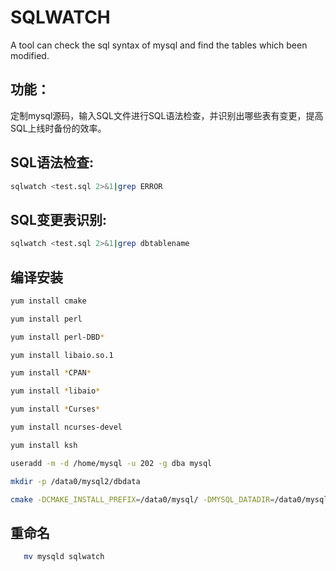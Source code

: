 # SQLWATCH
A tool can check the sql syntax of mysql and find the tables which been modified.


## 功能：
定制mysql源码，输入SQL文件进行SQL语法检查，并识别出哪些表有变更，提高SQL上线时备份的效率。


## SQL语法检查:
```Bash
sqlwatch <test.sql 2>&1|grep ERROR
```
## SQL变更表识别:
```Bash
sqlwatch <test.sql 2>&1|grep dbtablename
```
## 编译安装

```Bash
yum install cmake

yum install perl

yum install perl-DBD*

yum install libaio.so.1

yum install *CPAN*

yum install *libaio*

yum install *Curses*

yum install ncurses-devel

yum install ksh

useradd -m -d /home/mysql -u 202 -g dba mysql

mkdir -p /data0/mysql2/dbdata

cmake -DCMAKE_INSTALL_PREFIX=/data0/mysql/ -DMYSQL_DATADIR=/data0/mysql2/dbdata -DMYSQL_UNIX_ADDR=/data0/mysql2/dbdata/mysql.sock -DSYSCONFDIR=/data0/mysql2/dbdata/config -DDEFAULT_CHARSET=utf8 -DDEFAULT_COLLATION=utf8_general_ci -DEXTRA_CHARSETS=all -DWITH_DEBUG=0 -DENABLED_LOCAL_INFILE=1 -DWITH_INNOBASE_STORAGE_ENGINE=1 -DWITH_PARTITION_STORAGE_ENGINE=1
```

## 重命名 
```Bash
   mv mysqld sqlwatch
```

